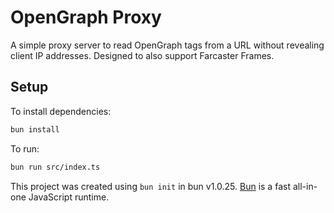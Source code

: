 # OpenGraph Proxy

A simple proxy server to read OpenGraph tags from a URL without revealing client IP addresses. Designed to also support Farcaster Frames.

## Setup

To install dependencies:

```bash
bun install
```

To run:

```bash
bun run src/index.ts
```

This project was created using `bun init` in bun v1.0.25. [Bun](https://bun.sh) is a fast all-in-one JavaScript runtime.
